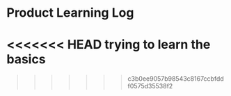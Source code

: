 # Product Learning Log
<<<<<<< HEAD
trying to learn the basics
=======
>>>>>>> c3b0ee9057b98543c8167ccbfddf0575d35538f2
